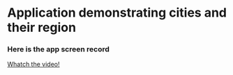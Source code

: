# Application demonstrating cities and their region

### Here is the app screen record
[Whatch the video!](https://www.youtube.com/shorts/fInPL6f3pgc)
